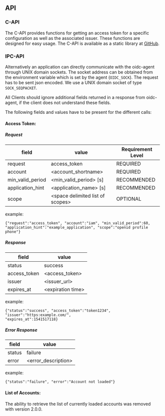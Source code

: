 ## API
### C-API
The C-API provides functions for getting an access token for a specific configuration as well as the
associated issuer. These functions are designed for easy usage. The C-API is available as a static library at [GitHub](https://github.com/indigo-dc/oidc-agent/releases).

### IPC-API
Alternatively an application can directly communicate with the oidc-agent through UNIX domain sockets. The socket address can be obtained from the environment variable which is set by the agent (```OIDC_SOCK```). The request has to be sent json encoded. We use a UNIX domain socket of type ```SOCK_SEQPACKET```.

All Clients should ignore additional fields returned in a response from
oidc-agent, if the client does not understand these fields.

The following fields and values have to be present for the different calls:

#### Access Token:
##### Request
| field            | value                              | Requirement Level |
|------------------|------------------------------------|-------------------|
| request          | access_token                       | REQUIRED          |
| account          | \<account_shortname\>              | REQUIRED          |
| min_valid_period | \<min_valid_period\> [s]           | RECOMMENDED       |
| application_hint | \<application_name\> [s]           | RECOMMENDED       |
| scope            | \<space delimited list of scopes\> | OPTIONAL          |

example:
```
{"request":"access_token", "account":"iam", "min_valid_period":60,
"application_hint":"example_application", "scope":"openid profile phone"}
```

##### Response
| field        | value          |
|--------------|----------------|
| status       | success        |
| access_token | \<access_token\> |
| issuer       | \<issuer_url\> |
| expires_at       | \<expiration time\> |

example:
```
{"status":"success", "access_token":"token1234", "issuer":"https:example.com/",
"expires_at":1541517118}
```

##### Error Response
| field  | value               |
|--------|---------------------|
| status | failure             |
| error  | \<error_description\> |

example:
```
{"status":"failure", "error":"Account not loaded"}
```

#### List of Accounts:
The ability to retrieve the list of currently loaded accounts was removed with version 2.0.0.


